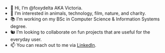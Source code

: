 - 👋 Hi, I’m @foxydelta AKA Victoria.
- 💞️ I’m interested in animals, technology, film, nature, and charity.
- 📚 I’m working on my BSc in Computer Science & Information Systems degree.
- 🐿 I’m looking to collaborate on fun projects that are useful for the everyday user.
- 📫 You can reach out to me via [LinkedIn](https://www.linkedin.com/in/victoriaiprice/).
<!---
foxydelta/foxydelta is a ✨ special ✨ repository because its `README.md` (this file) appears on your GitHub profile.
You can click the Preview link to take a look at your changes.
--->
